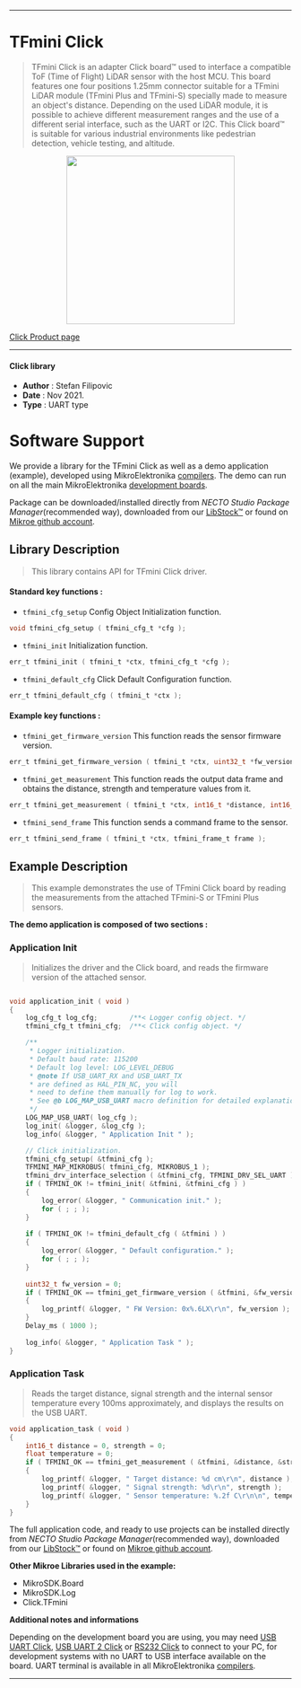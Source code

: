 
---
# TFmini Click

> TFmini Click is an adapter Click board™ used to interface a compatible ToF (Time of Flight) LiDAR sensor with the host MCU. This board features one four positions 1.25mm connector suitable for a TFmini LiDAR module (TFmini Plus and TFmini-S) specially made to measure an object's distance. Depending on the used LiDAR module, it is possible to achieve different measurement ranges and the use of a different serial interface, such as the UART or I2C. This Click board™ is suitable for various industrial environments like pedestrian detection, vehicle testing, and altitude.

<p align="center">
  <img src="https://download.mikroe.com/images/click_for_ide/tfmini_click.png" height=300px>
</p>

[Click Product page](https://www.mikroe.com/tfmini-click)

---


#### Click library

- **Author**        : Stefan Filipovic
- **Date**          : Nov 2021.
- **Type**          : UART type


# Software Support

We provide a library for the TFmini Click
as well as a demo application (example), developed using MikroElektronika
[compilers](https://www.mikroe.com/necto-studio).
The demo can run on all the main MikroElektronika [development boards](https://www.mikroe.com/development-boards).

Package can be downloaded/installed directly from *NECTO Studio Package Manager*(recommended way), downloaded from our [LibStock&trade;](https://libstock.mikroe.com) or found on [Mikroe github account](https://github.com/MikroElektronika/mikrosdk_click_v2/tree/master/clicks).

## Library Description

> This library contains API for TFmini Click driver.

#### Standard key functions :

- `tfmini_cfg_setup` Config Object Initialization function.
```c
void tfmini_cfg_setup ( tfmini_cfg_t *cfg );
```

- `tfmini_init` Initialization function.
```c
err_t tfmini_init ( tfmini_t *ctx, tfmini_cfg_t *cfg );
```

- `tfmini_default_cfg` Click Default Configuration function.
```c
err_t tfmini_default_cfg ( tfmini_t *ctx );
```

#### Example key functions :

- `tfmini_get_firmware_version` This function reads the sensor firmware version.
```c
err_t tfmini_get_firmware_version ( tfmini_t *ctx, uint32_t *fw_version );
```

- `tfmini_get_measurement` This function reads the output data frame and obtains the distance, strength and temperature values from it.
```c
err_t tfmini_get_measurement ( tfmini_t *ctx, int16_t *distance, int16_t *strength, float *temperature );
```

- `tfmini_send_frame` This function sends a command frame to the sensor.
```c
err_t tfmini_send_frame ( tfmini_t *ctx, tfmini_frame_t frame );
```

## Example Description

> This example demonstrates the use of TFmini Click board by reading the measurements from the attached TFmini-S or TFmini Plus sensors.

**The demo application is composed of two sections :**

### Application Init

> Initializes the driver and the Click board, and reads the firmware version of the attached sensor.

```c

void application_init ( void )
{
    log_cfg_t log_cfg;        /**< Logger config object. */
    tfmini_cfg_t tfmini_cfg;  /**< Click config object. */

    /** 
     * Logger initialization.
     * Default baud rate: 115200
     * Default log level: LOG_LEVEL_DEBUG
     * @note If USB_UART_RX and USB_UART_TX 
     * are defined as HAL_PIN_NC, you will 
     * need to define them manually for log to work. 
     * See @b LOG_MAP_USB_UART macro definition for detailed explanation.
     */
    LOG_MAP_USB_UART( log_cfg );
    log_init( &logger, &log_cfg );
    log_info( &logger, " Application Init " );

    // Click initialization.
    tfmini_cfg_setup( &tfmini_cfg );
    TFMINI_MAP_MIKROBUS( tfmini_cfg, MIKROBUS_1 );
    tfmini_drv_interface_selection ( &tfmini_cfg, TFMINI_DRV_SEL_UART );
    if ( TFMINI_OK != tfmini_init( &tfmini, &tfmini_cfg ) ) 
    {
        log_error( &logger, " Communication init." );
        for ( ; ; );
    }
    
    if ( TFMINI_OK != tfmini_default_cfg ( &tfmini ) )
    {
        log_error( &logger, " Default configuration." );
        for ( ; ; );
    }
    
    uint32_t fw_version = 0;
    if ( TFMINI_OK == tfmini_get_firmware_version ( &tfmini, &fw_version ) )
    {
        log_printf( &logger, " FW Version: 0x%.6LX\r\n", fw_version );
    }
    Delay_ms ( 1000 );
    
    log_info( &logger, " Application Task " );
}

```

### Application Task

> Reads the target distance, signal strength and the internal sensor temperature every 100ms approximately, and displays the results on the USB UART.

```c
void application_task ( void )
{
    int16_t distance = 0, strength = 0;
    float temperature = 0;
    if ( TFMINI_OK == tfmini_get_measurement ( &tfmini, &distance, &strength, &temperature ) ) 
    {
        log_printf( &logger, " Target distance: %d cm\r\n", distance );
        log_printf( &logger, " Signal strength: %d\r\n", strength );
        log_printf( &logger, " Sensor temperature: %.2f C\r\n\n", temperature );
    }
}
```

The full application code, and ready to use projects can be installed directly from *NECTO Studio Package Manager*(recommended way), downloaded from our [LibStock&trade;](https://libstock.mikroe.com) or found on [Mikroe github account](https://github.com/MikroElektronika/mikrosdk_click_v2/tree/master/clicks).

**Other Mikroe Libraries used in the example:**

- MikroSDK.Board
- MikroSDK.Log
- Click.TFmini

**Additional notes and informations**

Depending on the development board you are using, you may need
[USB UART Click](https://www.mikroe.com/usb-uart-click),
[USB UART 2 Click](https://www.mikroe.com/usb-uart-2-click) or
[RS232 Click](https://www.mikroe.com/rs232-click) to connect to your PC, for
development systems with no UART to USB interface available on the board. UART
terminal is available in all MikroElektronika
[compilers](https://shop.mikroe.com/compilers).

---
